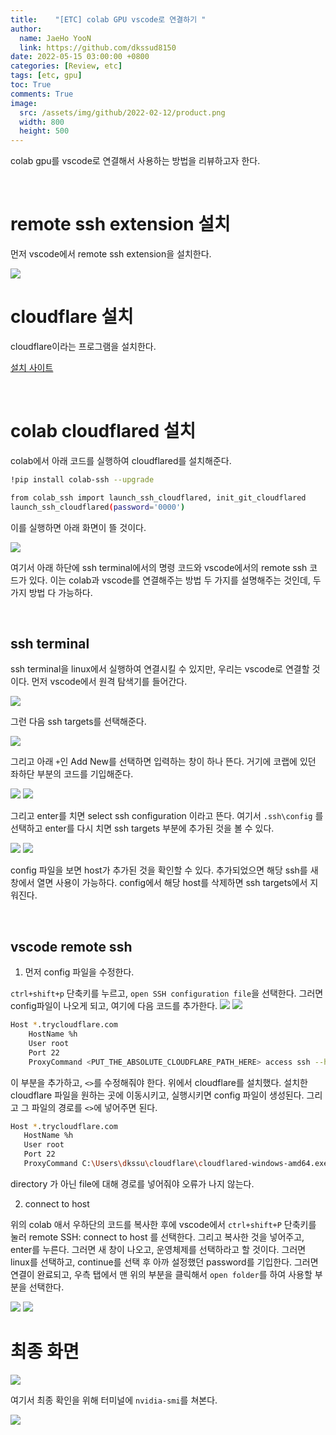 ```yaml
---
title:    "[ETC] colab GPU vscode로 연결하기 "
author:
  name: JaeHo YooN
  link: https://github.com/dkssud8150
date: 2022-05-15 03:00:00 +0800
categories: [Review, etc]
tags: [etc, gpu]
toc: True
comments: True
image:
  src: /assets/img/github/2022-02-12/product.png
  width: 800
  height: 500
---
```


colab gpu를 vscode로 연결해서 사용하는 방법을 리뷰하고자 한다.

<br>

# remote ssh extension 설치

먼저 vscode에서 remote ssh extension을 설치한다.

<img src="/assets/img/etc/ssh.png">

<br>

# cloudflare 설치

cloudflare이라는 프로그램을 설치한다.

[설치 사이트](https://developers.cloudflare.com/cloudflare-one/connections/connect-apps/install-and-setup/installation)

<br>

# colab cloudflared 설치

colab에서 아래 코드를 실행하여 cloudflared를 설치해준다.

```bash
!pip install colab-ssh --upgrade

from colab_ssh import launch_ssh_cloudflared, init_git_cloudflared
launch_ssh_cloudflared(password='0000')
```

이를 실행하면 아래 화면이 뜰 것이다.

<img src="/assets/img/etc/colab.png">

여기서 아래 하단에 ssh terminal에서의 명령 코드와 vscode에서의 remote ssh 코드가 있다. 이는 colab과 vscode를 연결해주는 방법 두 가지를 설명해주는 것인데, 두 가지 방법 다 가능하다.

<br>

## ssh terminal

ssh terminal을 linux에서 실행하여 연결시킬 수 있지만, 우리는 vscode로 연결할 것이다. 먼저 vscode에서 원격 탐색기를 들어간다.

<img src="/assets/img/etc/extension.png">

<br>

그런 다음 ssh targets를 선택해준다.

<img src="/assets/img/etc/sshtargets.png">

그리고 아래 `+`인 Add New를 선택하면 입력하는 창이 하나 뜬다. 거기에 코랩에 있던 좌하단 부분의 코드를 기입해준다.

<img src="/assets/img/etc/addnew.png">

<img src="/assets/img/etc/enterssh.png">

그리고 enter를 치면 select ssh configuration 이라고 뜬다. 여기서 `.ssh\config` 를 선택하고 enter를 다시 치면 ssh targets 부분에 추가된 것을 볼 수 있다.

<img src="/assets/img/etc/enterssh2.png">

<img src="/assets/img/etc/config.png">

config 파일을 보면 host가 추가된 것을 확인할 수 있다. 추가되었으면 해당 ssh를 새 창에서 열면 사용이 가능하다. config에서 해당 host를 삭제하면 ssh targets에서 지워진다.

<br>

## vscode remote ssh

1. 먼저 config 파일을 수정한다.

`ctrl+shift+p` 단축키를 누르고, `open SSH configuration file`을 선택한다. 그러면 config파일이 나오게 되고, 여기에 다음 코드를 추가한다.
<img src="/assets/img/etc/remotessh.png">
<img src="/assets/img/etc/configall.png">

```bash
Host *.trycloudflare.com
	HostName %h
	User root
	Port 22
	ProxyCommand <PUT_THE_ABSOLUTE_CLOUDFLARE_PATH_HERE> access ssh --hostname %h
```

이 부분을 추가하고, `<>`를 수정해줘야 한다. 위에서 cloudflare를 설치했다. 설치한 cloudflare 파일을 원하는 곳에 이동시키고, 실행시키면 config 파일이 생성된다. 그리고 그 파일의 경로를 `<>`에 넣어주면 된다.

```bash
Host *.trycloudflare.com
   HostName %h
   User root
   Port 22
   ProxyCommand C:\Users\dkssu\cloudflare\cloudflared-windows-amd64.exe access ssh --hostname %h
```

directory 가 아닌 file에 대해 경로를 넣어줘야 오류가 나지 않는다. 

2. connect to host

위의 colab 애서 우하단의 코드를 복사한 후에 vscode에서 `ctrl+shift+P` 단축키를 눌러 remote SSH: connect to host 를 선택한다. 그리고 복사한 것을 넣어주고, enter를 누른다. 그러면 새 창이 나오고, 운영체제를 선택하라고 할 것이다. 그러면 linux를 선택하고, continue를 선택 후 아까 설정했던 password를 기입한다. 그러면 연결이 완료되고, 우측 탭에서 맨 위의 부분을 클릭해서 `open folder`를 하여 사용할 부분을 선택한다.

<img src="/assets/img/etc/connecttohost.png">
<img src="/assets/img/etc/enterssh.png">

<br>

# 최종 화면

<img src="/assets/img/etc/vscode.png">

여기서 최종 확인을 위해 터미널에 `nvidia-smi`를 쳐본다.

<img src="/assets/img/etc/nvidia-smi.png">

<br>
